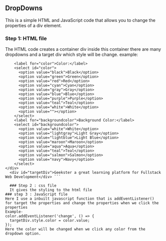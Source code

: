 ## DropDowns

This is a simple HTML and JavaScript code that allows you to change the properties of a div element.
### Step 1: HTML file
The HTML code creates a container div inside this container there are many dropdowns and a target div which style will be change. 
example:
```<div class="container">
    <label for="color">Color:</label>
    <select id="color">
      <option value="black">Black</option>
      <option value="green">Green</option>
      <option value="red">Red</option>
      <option value="cyan">Cyan</option>
      <option value="gray">Gray</option>
      <option value="blue">Blue</option>
      <option value="purple">Purple</option>
      <option value="teal">Teal</option>
      <option value="white">White</option>
      <option value=""></option>
    </select>
    <label for="backgroundcolor">Background Color:</label>
    <select id="backgroundcolor">
      <option value="white">White</option>
      <option value="lightgray">Light Gray</option>
      <option value="lightblue">Light Blue</option>
      <option value="maroon">Maroon</option>
      <option value="aqua">Aqua</option>
      <option value="teal">Teal</option>
      <option value="salmon">Salmon</option>
      <option value="navy">Navy</option>
    </select>
</div>
  <div id="targetDiv">Geekster a great learning platform for Fullstack Web Development</div> ```

  ### Step 2 : css file
  It gives the styling to the html file
### step 3 : JavaScript file
Here I use a inbuilt javascript function that is addEventListener() for target the properties and change the properties when we click the properties
Example-
color.addEventListener('change', () => {
  targetDiv.style.color = color.value;
});
Here the color will be changed when we click any color from the dropdown option.
